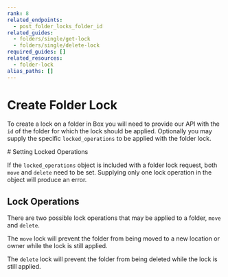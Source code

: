 ```yaml
---
rank: 8
related_endpoints:
  - post_folder_locks_folder_id
related_guides:
  - folders/single/get-lock
  - folders/single/delete-lock
required_guides: []
related_resources:
  - folder-lock
alias_paths: []
---
```


# Create Folder Lock

To create a lock on a folder in Box you will need to provide our API with the
`id` of the folder for which the lock should be applied. Optionally you may
supply the specific `locked_operations` to be applied with the folder lock.

<Samples id='post_folder_locks' />

<Message type='notice'>
  # Setting Locked Operations

  If the `locked_operations` object is included with a folder lock request,
  both `move` and `delete` need to be set. Supplying only one lock operation in
  the object will produce an error.
</Message>

## Lock Operations

There are two possible lock operations that may be applied to a folder, `move`
and `delete`.

The `move` lock will prevent the folder from being moved to a new location or
owner while the lock is still applied.

The `delete` lock will prevent the folder from being deleted while the lock is
still applied.